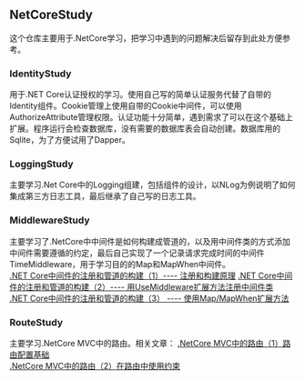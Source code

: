 ## NetCoreStudy
这个仓库主要用于.NetCore学习，把学习中遇到的问题解决后留存到此处方便参考。

### IdentityStudy
用于.NET Core认证授权的学习。使用自己写的简单认证服务代替了自带的Identity组件。Cookie管理上使用自带的Cookie中间件，可以使用AuthorizeAttribute管理权限。认证功能十分简单，遇到需求了可以在这个基础上扩展。程序运行会检查数据库，没有需要的数据库表会自动创建。数据库用的Sqlite，为了方便试用了Dapper。

### LoggingStudy
主要学习.Net Core中的Logging组建，包括组件的设计，以NLog为例说明了如何集成第三方日志工具，最后继承了自己写的日志工具。

### MiddlewareStudy
主要学习了.NetCore中中间件是如何构建成管道的，以及用中间件类的方式添加中间件需要遵循的约定，最后自己实现了一个记录请求完成时间的中间件TimeMiddleware，用于学习目的的Map和MapWhen中间件。  
[.NET Core中间件的注册和管道的构建（1）---- 注册和构建原理](http://www.cnblogs.com/durow/p/5736385.html)
[ .NET Core中间件的注册和管道的构建（2）---- 用UseMiddleware扩展方法注册中间件类](http://www.cnblogs.com/durow/p/5748124.html)  
[.NET Core中间件的注册和管道的构建（3） ---- 使用Map/MapWhen扩展方法](http://www.cnblogs.com/durow/p/5752055.html)

### RouteStudy
主要学习.NetCore MVC中的路由。相关文章：
[.NetCore MVC中的路由（1）路由配置基础](http://www.cnblogs.com/durow/p/5992926.html)  
[.NetCore MVC中的路由（2）在路由中使用约束](http://www.cnblogs.com/durow/p/6012788.html)
